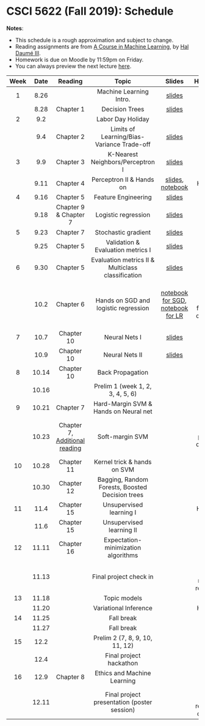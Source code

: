 # CSCI 5622 (Fall 2019): Schedule

**Notes**:

- This schedule is a rough approximation and subject to change.
- Reading assignments are from [A Course in Machine Learning](http://ciml.info/), by [Hal Daumé III](http://hal3.name/).
- Homework is due on Moodle by 11:59pm on Friday.
- You can always preview the next lecture [here](https://chenhaot.com/tmp/lecture_preview.pdf).


| Week   | Date         | Reading      |                   Topic               	   | Slides      | Homework   | 
|:------:|:------------:| :-----------:| :----------------------------------------:|:-----------:|:----------:|
| 1 | 8.26 |  | Machine Learning Intro.  |  [slides](../slides/lec1.pdf) | |
| | 8.28 | Chapter 1 | Decision Trees | [slides](../slides/lec2.pdf) | |
| 2 | 9.2 | | Labor Day Holiday | | |
| | 9.4 | Chapter 2 | Limits of Learning/Bias-Variance Trade-off |[slides](../slides/lec3.pdf) | |
| 3 | 9.9 |  Chapter 3 | K-Nearest Neighbors/Perceptron I |  [slides](../slides/lec4.pdf)  | |
|  | 9.11 | Chapter 4 | Perceptron II & Hands on | [slides](../slides/lec5.pdf), [notebook](../in-class-notebooks/Hands_On_KNN_Perceptron.ipynb) | HW1 due |
| 4 | 9.16 | Chapter 5 | Feature Engineering |  [slides](../slides/lec6.pdf)| |
|  | 9.18 | Chapter 9 & Chapter 7 | Logistic regression| [slides](../slides/lec7.pdf) | |
| 5 | 9.23 | Chapter 7 | Stochastic gradient  | [slides](../slides/lec8.pdf) |
|  | 9.25 | Chapter 5 | Validation & Evaluation metrics I | [slides](../slides/lec9.pdf) | |
| 6 | 9.30 |Chapter 5 | Evaluation metrics II & Multiclass classification | [slides](../slides/lec10.pdf) | |
|  | 10.2 |Chapter 6 | Hands on SGD and logistic regression | [notebook for SGD](../in-class-notebooks/Hands_On_SGD.ipynb), [notebook for LR](../in-class-notebooks/Hands_On_Logistic_Regression.ipynb) | Final project team formation due, HW2 Due |
| 7 | 10.7 | Chapter 10 |  Neural Nets I  | [slides](../slides/lec11.pdf) | |
|  | 10.9 | Chapter 10 | Neural Nets II| [slides](../slides/lec12.pdf)| || 
| 8 | 10.14 |Chapter 10  | Back Propagation  | | |
|  | 10.16 | | Prelim 1 (week 1, 2, 3, 4, 5, 6) | | |
| 9 | 10.21 |Chapter 7 | Hard-Margin SVM & Hands on Neural net || |
|  | 10.23 | Chapter 7, [Additional reading](https://cs.stanford.edu/people/davidknowles/lagrangian_duality.pdf)  | Soft-margin SVM |  | Final project proposal due, HW3 Due |
| 10 | 10.28 | Chapter 11 | Kernel trick & hands on SVM |  | |
|  | 10.30 | Chapter 12 | Bagging, Random Forests, Boosted Decision trees   |  | |
|  11 | 11.4 |Chapter 15 | Unsupervised learning I|  | HW4 Due |
| | 11.6 | Chapter 15 | Unsupervised learning II | | |
|  12 | 11.11 | Chapter 16  |  Expectation-minimization algorithms  |   | |
| | 11.13 |  |  Final project check in   |  | Final project midpoint report due|
|  13 | 11.18 | | Topic models| |  |
| | 11.20 | |  Variational Inference | | HW5 due |
|  14 | 11.25 | | Fall break | | |
| | 11.27 | | Fall break | | |
|  15 | 12.2 | |   Prelim 2 (7, 8, 9, 10, 11, 12) | | |
| | 12.4 | | Final project hackathon  | | |
|  16 | 12.9 | Chapter 8 | Ethics and Machine Learning | | |
| | 12.11 |  | Final project presentation (poster session) | | Final project report due on Friday|
